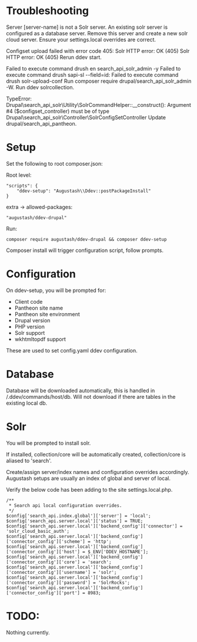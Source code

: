 # Troubleshooting

Server [server-name] is not a Solr server.
  An existing solr server is configured as a database server.
    Remove this server and create a new solr cloud server.
    Ensure your settings.local overrides are correct.

Configset upload failed with error code 405: Solr HTTP error: OK (405)
Solr HTTP error: OK (405)
  Rerun ddev start.

Failed to execute command drush en search_api_solr_admin -y
Failed to execute command drush sapi-sl --field=id:
Failed to execute command drush solr-upload-conf
  Run composer require drupal/search_api_solr_admin -W.
  Run ddev solrcollection.

TypeError: Drupal\search_api_solr\Utility\SolrCommandHelper::__construct(): Argument #4 ($configset_controller) must be of type Drupal\search_api_solr\Controller\SolrConfigSetController
  Update drupal/search_api_pantheon.

# Setup

Set the following to root composer.json:

Root level:
```
"scripts": {
    "ddev-setup": "Augustash\\Ddev::postPackageInstall"
}
```

extra -> allowed-packages:
```
"augustash/ddev-drupal"
```

Run:
```
composer require augustash/ddev-drupal && composer ddev-setup
```

Composer install will trigger configuration script, follow prompts.

# Configuration

On ddev-setup, you will be prompted for:
  - Client code
  - Pantheon site name
  - Pantheon site environment
  - Drupal version
  - PHP version
  - Solr support
  - wkhtmltopdf support

These are used to set config.yaml ddev configuration.

# Database

Database will be downloaded automatically, this is handled in /.ddev/commands/host/db.
  Will not download if there are tables in the existing local db.

# Solr

You will be prompted to install solr.

If installed, collection/core will be automatically created, collection/core is aliased to 'search'.

Create/assign server/index names and configuration overrides accordingly.
Augustash setups are usually an index of global and server of local.

Verify the below code has been adding to the site settings.local.php.

```
/**
 * Search api local configuration overrides.
 */
$config['search_api.index.global']['server'] = 'local';
$config['search_api.server.local']['status'] = TRUE;
$config['search_api.server.local']['backend_config']['connector'] = 'solr_cloud_basic_auth';
$config['search_api.server.local']['backend_config']['connector_config']['scheme'] = 'http';
$config['search_api.server.local']['backend_config']['connector_config']['host'] = $_ENV['DDEV_HOSTNAME'];
$config['search_api.server.local']['backend_config']['connector_config']['core'] = 'search';
$config['search_api.server.local']['backend_config']['connector_config']['username'] = 'solr';
$config['search_api.server.local']['backend_config']['connector_config']['password'] = 'SolrRocks';
$config['search_api.server.local']['backend_config']['connector_config']['port'] = 8983;
```

# TODO:

Nothing currently.
